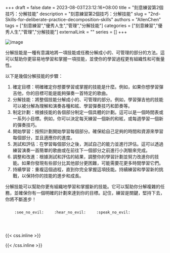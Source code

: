 +++ 
draft = false
date = 2023-08-03T23:12:16+08:00
title = "刻意練習第2個技巧：分解技能"
description = "刻意練習第2個技巧：分解技能"
slug = "2nd-Skills-for-deliberate-practice-decomposition-skills"
authors = "AllenChen"
tags = ["刻意練習","優秀人生","管理","分解技能"]
categories = ["刻意練習","優秀人生","管理","分解技能"]
externalLink = ""
series = []
+++

![image](/images/post/A-rabbit-with-big-blue-eyes-using-decomposition-skills-with-Van-Gogh-style.jpeg)

分解技能是一種有意識地將一項技能或任務分解成小的、可管理的部分的方法。這可以幫助你更容易地學習和掌握一項技能，並使你的學習過程更有組織性和可衡量性。

以下是幾個分解技能的步驟：

1. 確定目標：明確確定你想要學習或掌握的技能是什麼。例如，如果你想學習彈吉他，你的目標可能是能夠彈奏一首特定的歌曲。
2. 分解技能：將整個技能分解成小的、可管理的部分。例如，學習彈吉他的技能可以被分解為理解和演奏各種和絃、學習彈奏技巧和節奏等。
3. 制定計劃：根據技能的各個部分制定一個具體的計劃。這可以是一個時間表或一系列小目標。例如，你可以決定每天練習一個新的和絃，或每週學習一個新的彈奏技巧。
4. 開始學習：按照計劃開始學習每個部分。確保給自己足夠的時間和資源來學習每個部分，並且適應你的進度。
5. 測試和評估：在學習每個部分之後，測試自己的能力並進行評估。這可以透過練習演奏一首簡單的歌曲或在前往下一個部分之前進行小測驗來完成。
6. 調整和改進：根據測試和評估的結果，調整你的學習計劃並努力改進你的技能。如果你發現有些部分比其他部分更困難，可能需要花更多時間學習它們。
7. 持續學習：重複這個過程，直到你完全掌握這項技能。持續練習和學習新的挑戰，以保持你的技能的進步和成長。

分解技能可以幫助你更有組織地學習和掌握新的技能。它可以幫助你分解複雜的任務，並確保你有一個明確的計劃來達到你的目標。記住，練習是關鍵，堅持下去，你將不斷進步！


<p><span class="nowrap"><span class="emojify">🙈</span> <code>:see_no_evil:</code></span>  <span class="nowrap"><span class="emojify">🙉</span> <code>:hear_no_evil:</code></span>  <span class="nowrap"><span class="emojify">🙊</span> <code>:speak_no_evil:</code></span></p>
<br>
    

{{< css.inline >}}
<style>
.emojify {
	font-family: Apple Color Emoji, Segoe UI Emoji, NotoColorEmoji, Segoe UI Symbol, Android Emoji, EmojiSymbols;
	font-size: 2rem;
	vertical-align: middle;
}
@media screen and (max-width:650px) {
  .nowrap {
    display: block;
    margin: 25px 0;
  }
}
</style>
{{< /css.inline >}}
